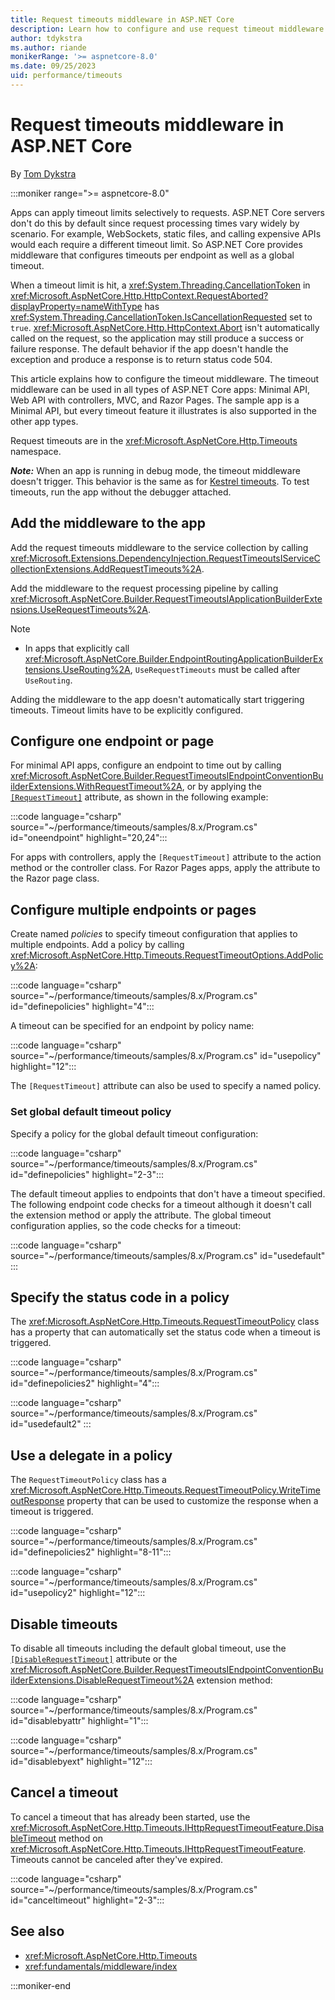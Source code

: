 ```yaml
---
title: Request timeouts middleware in ASP.NET Core
description: Learn how to configure and use request timeout middleware in ASP.NET Core.
author: tdykstra
ms.author: riande
monikerRange: '>= aspnetcore-8.0'
ms.date: 09/25/2023
uid: performance/timeouts
---
```

# Request timeouts middleware in ASP.NET Core

By [Tom Dykstra](https://github.com/tdykstra)

:::moniker range=">= aspnetcore-8.0"

Apps can apply timeout limits selectively to requests. ASP.NET Core servers don't do this by default since request processing times vary widely by scenario. For example, WebSockets, static files, and calling expensive APIs would each require a different timeout limit. So ASP.NET Core provides middleware that configures timeouts per endpoint as well as a global timeout.

When a timeout limit is hit, a <xref:System.Threading.CancellationToken> in <xref:Microsoft.AspNetCore.Http.HttpContext.RequestAborted?displayProperty=nameWithType> has <xref:System.Threading.CancellationToken.IsCancellationRequested> set to `true`. <xref:Microsoft.AspNetCore.Http.HttpContext.Abort> isn't automatically called on the request, so the application may still produce a success or failure response. The default behavior if the app doesn't handle the exception and produce a response is to return status code 504.

This article explains how to configure the timeout middleware. The timeout middleware can be used in all types of ASP.NET Core apps: Minimal API, Web API with controllers, MVC, and Razor Pages. The sample app is a Minimal API, but every timeout feature it illustrates is also supported in the other app types.

Request timeouts are in the <xref:Microsoft.AspNetCore.Http.Timeouts> namespace.

***Note:*** When an app is running in debug mode, the timeout middleware doesn't trigger. This behavior is the same as for [Kestrel timeouts](xref:fundamentals/servers/kestrel#behavior-with-debugger-attached). To test timeouts, run the app without the debugger attached.

## Add the middleware to the app

Add the request timeouts middleware to the service collection by calling <xref:Microsoft.Extensions.DependencyInjection.RequestTimeoutsIServiceCollectionExtensions.AddRequestTimeouts%2A>.

Add the middleware to the request processing pipeline by calling <xref:Microsoft.AspNetCore.Builder.RequestTimeoutsIApplicationBuilderExtensions.UseRequestTimeouts%2A>.

> [!NOTE]
> * In apps that explicitly call <xref:Microsoft.AspNetCore.Builder.EndpointRoutingApplicationBuilderExtensions.UseRouting%2A>, `UseRequestTimeouts` must be called after `UseRouting`.

Adding the middleware to the app doesn't automatically start triggering timeouts. Timeout limits have to be explicitly configured.

## Configure one endpoint or page

For minimal API apps, configure an endpoint to time out by calling <xref:Microsoft.AspNetCore.Builder.RequestTimeoutsIEndpointConventionBuilderExtensions.WithRequestTimeout%2A>, or by applying the [`[RequestTimeout]`](xref:Microsoft.AspNetCore.Http.Timeouts.RequestTimeoutAttribute) attribute, as shown in the following example:

:::code language="csharp" source="~/performance/timeouts/samples/8.x/Program.cs" id="oneendpoint" highlight="20,24":::

For apps with controllers, apply the `[RequestTimeout]` attribute to the action method or the controller class. For Razor Pages apps, apply the attribute to the Razor page class.

## Configure multiple endpoints or pages

Create named *policies* to specify timeout configuration that applies to multiple endpoints. Add a policy by calling <xref:Microsoft.AspNetCore.Http.Timeouts.RequestTimeoutOptions.AddPolicy%2A>:

:::code language="csharp" source="~/performance/timeouts/samples/8.x/Program.cs" id="definepolicies" highlight="4":::

A timeout can be specified for an endpoint by policy name:

:::code language="csharp" source="~/performance/timeouts/samples/8.x/Program.cs" id="usepolicy" highlight="12":::

The `[RequestTimeout]` attribute can also be used to specify a named policy.

### Set global default timeout policy

Specify a policy for the global default timeout configuration:

:::code language="csharp" source="~/performance/timeouts/samples/8.x/Program.cs" id="definepolicies" highlight="2-3":::

The default timeout applies to endpoints that don't have a timeout specified. The following endpoint code checks for a timeout although it doesn't call the extension method or apply the attribute. The global timeout configuration applies, so the code checks for a timeout:

:::code language="csharp" source="~/performance/timeouts/samples/8.x/Program.cs" id="usedefault" :::

## Specify the status code in a policy

The <xref:Microsoft.AspNetCore.Http.Timeouts.RequestTimeoutPolicy> class has a property that can automatically set the status code when a timeout is triggered.

:::code language="csharp" source="~/performance/timeouts/samples/8.x/Program.cs" id="definepolicies2" highlight="4":::

:::code language="csharp" source="~/performance/timeouts/samples/8.x/Program.cs" id="usedefault2" :::

## Use a delegate in a policy

The `RequestTimeoutPolicy` class has a <xref:Microsoft.AspNetCore.Http.Timeouts.RequestTimeoutPolicy.WriteTimeoutResponse> property that can be used to customize the response when a timeout is triggered.

:::code language="csharp" source="~/performance/timeouts/samples/8.x/Program.cs" id="definepolicies2" highlight="8-11":::

:::code language="csharp" source="~/performance/timeouts/samples/8.x/Program.cs" id="usepolicy2" highlight="12":::

## Disable timeouts

To disable all timeouts including the default global timeout, use the [`[DisableRequestTimeout]`](xref:Microsoft.AspNetCore.Http.Timeouts.DisableRequestTimeoutAttribute) attribute or the <xref:Microsoft.AspNetCore.Builder.RequestTimeoutsIEndpointConventionBuilderExtensions.DisableRequestTimeout%2A> extension method:

:::code language="csharp" source="~/performance/timeouts/samples/8.x/Program.cs" id="disablebyattr" highlight="1":::

:::code language="csharp" source="~/performance/timeouts/samples/8.x/Program.cs" id="disablebyext" highlight="12":::

## Cancel a timeout

To cancel a timeout that has already been started, use the <xref:Microsoft.AspNetCore.Http.Timeouts.IHttpRequestTimeoutFeature.DisableTimeout> method on <xref:Microsoft.AspNetCore.Http.Timeouts.IHttpRequestTimeoutFeature>. Timeouts cannot be canceled after they've expired.

:::code language="csharp" source="~/performance/timeouts/samples/8.x/Program.cs" id="canceltimeout" highlight="2-3":::

## See also

* <xref:Microsoft.AspNetCore.Http.Timeouts>
* <xref:fundamentals/middleware/index>

:::moniker-end
